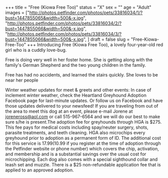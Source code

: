 +++
title = "Free (Kiowa Free Too)"
status = "X"
sex = ""
age = "Adult"
images = ["http://photos.petfinder.com/photos/pets/33816034/1/?bust=1447855065&width=500&-x.jpg",
"http://photos.petfinder.com/photos/pets/33816034/2/?bust=1447855066&width=500&-x.jpg",
"http://photos.petfinder.com/photos/pets/33816034/3/?bust=1447855066&width=500&-x.jpg",
]
draft = false
slug = "Free-Kiowa-Free-Too"
+++
Introducing Free (Kiowa Free Too), a lovely four-year-old red girl who is a cuddly love-bug.

Free is doing very well in her foster home. She is getting along with the family's German Shepherd and the two young children in the family. 

Free has had no accidents, and learned the stairs quickly. She loves to be near her people

Winter weather updates for meet & greets and other events: In case of inclement winter weather, check the Heartland Greyhound Adoption Facebook page for last-minute updates. Or follow us on Facebook and have those updates delivered to your newsfeed!
If you are traveling from out of the area to meet this dog at an event, please e-mail Jorene at joreneross@aol.com or call 515-967-6564 and we will do our best to make sure s/he is present.The adoption fee for greyhounds through HGA is $275. This fee pays for medical costs including spay/neuter surgery, shots, parasite treatments, and teeth cleaning. HGA also microchips every greyhound prior to adoption as a permanent form of ID. The additional cost for this service is $17.99 ($10.99 if you register at the time of adoption through the Petfinder website or phone number) which covers the chip, activation, and membership and is a substantial savings over the usual cost for microchipping. Each dog also comes with a special sighthound collar and leash set and muzzle. There is a $25 non-refundable application fee that is applied to an approved adoption.
